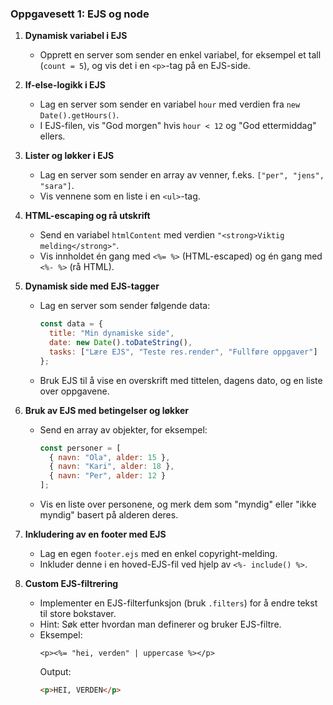 ### Oppgavesett 1: EJS og node

1. **Dynamisk variabel i EJS**  
   - Opprett en server som sender en enkel variabel, for eksempel et tall (`count = 5`), og vis det i en `<p>`-tag på en EJS-side.

2. **If-else-logikk i EJS**  
   - Lag en server som sender en variabel `hour` med verdien fra `new Date().getHours()`.  
   - I EJS-filen, vis "God morgen" hvis `hour < 12` og "God ettermiddag" ellers.

3. **Lister og løkker i EJS**  
   - Lag en server som sender en array av venner, f.eks. `["per", "jens", "sara"]`.  
   - Vis vennene som en liste i en `<ul>`-tag.

4. **HTML-escaping og rå utskrift**  
   - Send en variabel `htmlContent` med verdien `"<strong>Viktig melding</strong>"`.  
   - Vis innholdet én gang med `<%= %>` (HTML-escaped) og én gang med `<%- %>` (rå HTML).

5. **Dynamisk side med EJS-tagger**  
   - Lag en server som sender følgende data:  
     ```javascript
     const data = {
       title: "Min dynamiske side",
       date: new Date().toDateString(),
       tasks: ["Lære EJS", "Teste res.render", "Fullføre oppgaver"]
     };
     ```  
   - Bruk EJS til å vise en overskrift med tittelen, dagens dato, og en liste over oppgavene.

6. **Bruk av EJS med betingelser og løkker**  
   - Send en array av objekter, for eksempel:  
     ```javascript
     const personer = [
       { navn: "Ola", alder: 15 },
       { navn: "Kari", alder: 18 },
       { navn: "Per", alder: 12 }
     ];
     ```  
   - Vis en liste over personene, og merk dem som "myndig" eller "ikke myndig" basert på alderen deres.

7. **Inkludering av en footer med EJS**  
   - Lag en egen `footer.ejs` med en enkel copyright-melding.  
   - Inkluder denne i en hoved-EJS-fil ved hjelp av `<%- include() %>`.


10. **Custom EJS-filtrering**  
    - Implementer en EJS-filterfunksjon (bruk `.filters`) for å endre tekst til store bokstaver.  
    - Hint: Søk etter hvordan man definerer og bruker EJS-filtre.  
    - Eksempel:  
      ```ejs
      <p><%= "hei, verden" | uppercase %></p>
      ```  
      Output:  
      ```html
      <p>HEI, VERDEN</p>
      ```